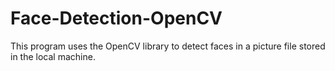 # Face-Detection-OpenCV
This program uses the OpenCV library to detect faces in a picture file stored in the local machine.

